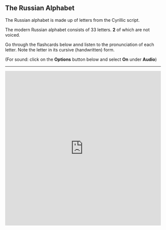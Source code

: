 <h2> The Russian Alphabet </h2> 

<p> The Russian alphabet is made up of letters from the Cyrillic script. </p>
<p>The modern Russian alphabet consists of 33 letters. <b>2</b> of which are not voiced. </p>

<p>Go through the flashcards below annd listen to the pronunciation of each letter. Note the letter in its cursive (handwritten) form. </p>
<p>(For sound: click on the <b>Options</b> button below and select <b>On</b> under <b>Audio</b>)</p>

<hr>

<iframe src="https://quizlet.com/202516179/flashcards/embed?i=ejr67&x=1jj1" height="500" width="100%" style="border:0"></iframe>
